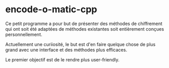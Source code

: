 # encode-o-matic-cpp

Ce petit programme a pour but de présenter des méthodes de chiffrement qui ont soit été adaptées de méthodes existantes soit entièrement conçues personnellement.

Actuellement une curiiosité, le but est d'en faire quelque chose de plus grand avec une interface et des méthodes plus efficaces.

Le premier objectif est de le rendre plus user-friendly.
